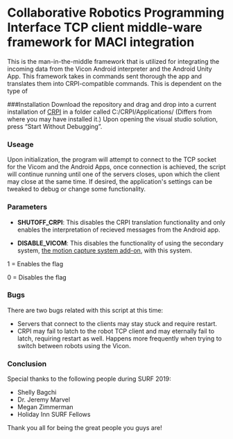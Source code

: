 # Collaborative Robotics Programming Interface TCP client middle-ware framework for MACI integration
This is the man-in-the-middle framework that is utilized for integrating the incoming data from the Vicon Android interpreter and the Android Unity App. This framework takes in commands sent thorough the app and translates them into CRPI-compatible commands. This is dependent on the type of 


###Installation 
Download the repository and drag and drop into a current installation of [CRPI](https://github.com/usnistgov/CRPI) in a folder called C:/CRPI/Applications/ (Differs from where you may have installed it.) Upon opening the visual studio solution, press “Start Without Debugging”.

### Useage 
Upon initialization, the program will attempt to connect to the TCP socket for the Vicom and the Android Apps, once connection is achieved, the script will continue running until one of the servers closes, upon which the client may close at the same time. If desired, the application's settings can be tweaked to debug or change some functionality.

### Parameters

- **SHUTOFF_CRPI**: This disables the CRPI translation functionality and only enables the interpretation of recieved messages from the Android app.

- **DISABLE_VICOM**: This disables the functionality of using the secondary system, [the motion capture system add-on](https://github.com/OvercodedStack/MOTION_CAPTURE_UNITY-Summer-of-2019-NIST/tree/master), with this system. 

1 = Enables the flag

0 = Disables the flag 

### Bugs
There are two bugs related with this script at this time: 
-	Servers that connect to the clients may stay stuck and require restart.
-	CRPI may fail to latch to the robot TCP client and may eternally fail to latch, requiring restart as well. Happens more frequently when trying to switch between robots using the Vicon. 

### Conclusion

Special thanks to the following people during SURF 2019:

- Shelly Bagchi
- Dr. Jeremy Marvel
- Megan Zimmerman
- Holiday Inn SURF Fellows

Thank you all for being the great people you guys are!
